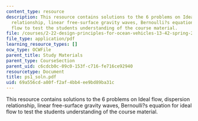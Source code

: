```yaml
---
content_type: resource
description: This resource contains solutions to the 6 problems on Ideal flow, dispersion
  relationship, linear free-surface gravity waves, Bernoulli?s equation for ideal
  flow to test the students understanding of the course material.
file: /courses/2-22-design-principles-for-ocean-vehicles-13-42-spring-2005/69a556cda80ff2af4bb4ee9bd89ba31c_ps1_soln.pdf
file_type: application/pdf
learning_resource_types: []
ocw_type: OCWFile
parent_title: Study Materials
parent_type: CourseSection
parent_uid: c6cdcb0c-09c0-153f-c716-fe716ce92940
resourcetype: Document
title: ps1_soln.pdf
uid: 69a556cd-a80f-f2af-4bb4-ee9bd89ba31c
---
```

This resource contains solutions to the 6 problems on Ideal flow, dispersion relationship, linear free-surface gravity waves, Bernoulli?s equation for ideal flow to test the students understanding of the course material.

